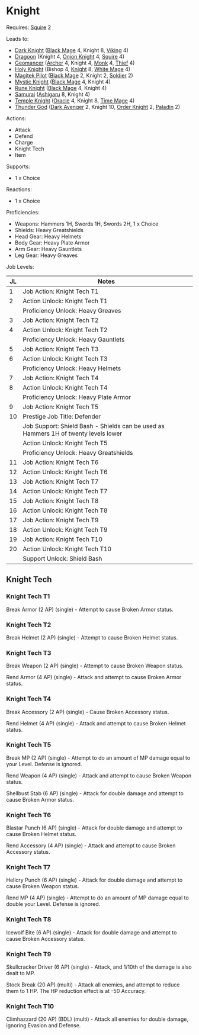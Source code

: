 # Knight

Requires: [Squire](/Jobs/JobDetails/Squire.md) 2

Leads to:

- [Dark Knight](/Jobs/JobDetails/DarkKnight.md) ([Black Mage](/Jobs/JobDetails/BlackMage.md) 4, Knight 8, [Viking](/Jobs/JobDetails/Viking.md) 4)
- [Dragoon](/Jobs/JobDetails/Dragoon.md) (Knight 4, [Onion Knight](/Jobs/JobDetails/OnionKnight.md) 4, [Squire](/Jobs/JobDetails/Squire.md) 4)
- [Geomancer](/Jobs/JobDetails/Geomancer.md) ([Archer](/Jobs/JobDetails/Archer.md) 4, Knight 4, [Monk](/Jobs/JobDetails/Monk.md) 4, [Thief](/Jobs/JobDetails/Thief.md) 4)
- [Holy Knight](/Jobs/JobDetails/HolyKnight.md) (Bishop 4, [Knight](/Jobs/JobDetails/Knight.md) 8, [White Mage](/Jobs/JobDetails/WhiteMage.md) 4)
- [Magitek Pilot](/Jobs/JobDetails/MagitekPilot.md) ([Black Mage](/Jobs/JobDetails/BlackMage.md) 2, Knight 2, [Soldier](/Jobs/JobDetails/Soldier.md) 2)
- [Mystic Knight](/Jobs/JobDetails/MysticKnight.md) ([Black Mage](/Jobs/JobDetails/BlackMage.md) 4, Knight 4)
- [Rune Knight](/Jobs/JobDetails/RuneKnight.md) ([Black Mage](/Jobs/JobDetails/BlackMage.md) 4, Knight 4)
- [Samurai](/Jobs/JobDetails/Samurai.md) ([Ashigaru](/Jobs/JobDetails/Ashiguaru.md) 8, Knight 4)
- [Temple Knight](/Jobs/JobDetails/TempleKnight.md) ([Oracle](/Jobs/JobDetails/Oracle.md) 4, Knight 8, [Time Mage](/Jobs/JobDetails/TimeMage.md) 4)
- [Thunder God](/Jobs/JobDetails/ThunderGod.md) ([Dark Avenger](/Jobs/JobDetails/DarkAvenger.md) 2, Knight 10, [Order Knight](/Jobs/JobDetails/OrderKnight.md) 2, [Paladin](/Jobs/JobDetails/Paladin.md) 2)

Actions:

- Attack
- Defend
- Charge
- Knight Tech
- Item

Supports:

- 1 x Choice

Reactions:

- 1 x Choice

Proficiencies:

- Weapons: Hammers 1H, Swords 1H, Swords 2H, 1 x Choice
- Shields: Heavy Greatshields
- Head Gear: Heavy Helmets
- Body Gear: Heavy Plate Armor
- Arm Gear: Heavy Gauntlets
- Leg Gear: Heavy Greaves

Job Levels:

| JL | Notes |
| --- | --- |
| 1 | Job Action: Knight Tech T1
| 2 | Action Unlock: Knight Tech T1
|   | Proficiency Unlock: Heavy Greaves
| 3 | Job Action: Knight Tech T2
| 4 | Action Unlock: Knight Tech T2
|   | Proficiency Unlock: Heavy Gauntlets
| 5 | Job Action: Knight Tech T3
| 6 | Action Unlock: Knight Tech T3
|   | Proficiency Unlock: Heavy Helmets
| 7 | Job Action: Knight Tech T4
| 8 | Action Unlock: Knight Tech T4
|   | Proficiency Unlock: Heavy Plate Armor
| 9 | Job Action: Knight Tech T5
| 10 | Prestige Job Title: Defender
|    | Job Support: Shield Bash - Shields can be used as Hammers 1H of twenty levels lower
|    | Action Unlock: Knight Tech T5
|    | Proficiency Unlock: Heavy Greatshields
| 11 | Job Action: Knight Tech T6
| 12 | Action Unlock: Knight Tech T6
| 13 | Job Action: Knight Tech T7
| 14 | Action Unlock: Knight Tech T7
| 15 | Job Action: Knight Tech T8
| 16 | Action Unlock: Knight Tech T8
| 17 | Job Action: Knight Tech T9
| 18 | Action Unlock: Knight Tech T9
| 19 | Job Action: Knight Tech T10
| 20 | Action Unlock: Knight Tech T10
|    | Support Unlock: Shield Bash

## Knight Tech

### Knight Tech T1

Break Armor (2 AP) (single) - Attempt to cause Broken Armor status.

### Knight Tech T2

Break Helmet (2 AP) (single) - Attempt to cause Broken Helmet status.

### Knight Tech T3

Break Weapon (2 AP) (single) - Attempt to cause Broken Weapon status.

Rend Armor (4 AP) (single) - Attack and attempt to cause Broken Armor status.

### Knight Tech T4

Break Accessory (2 AP) (single) - Cause Broken Accessory status.

Rend Helmet (4 AP) (single) - Attack and attempt to cause Broken Helmet status.

### Knight Tech T5

Break MP (2 AP) (single) - Attempt to do an amount of MP damage equal to your Level. Defense is ignored.

Rend Weapon (4 AP) (single) - Attack and attempt to cause Broken Weapon status.

Shellbust Stab (6 AP) (single) - Attack for double damage and attempt to cause Broken Armor status.

### Knight Tech T6

Blastar Punch (6 AP) (single) - Attack for double damage and attempt to cause Broken Helmet status.

Rend Accessory (4 AP) (single) - Attack and attempt to cause Broken Accessory status.

### Knight Tech T7

Hellcry Punch (6 AP) (single) - Attack for double damage and attempt to cause Broken Weapon status.

Rend MP (4 AP) (single) - Attempt to do an amount of MP damage equal to double your Level. Defense is ignored.

### Knight Tech T8

Icewolf Bite (6 AP) (single) - Attack for double damage and attempt to cause Broken Accessory status.

### Knight Tech T9

Skullcracker Driver (6 AP) (single) - Attack, and 1/10th of the damage is also dealt to MP.

Stock Break (20 AP) (multi) - Attack all enemies, and attempt to reduce them to 1 HP. The HP reduction effect is at -50 Accuracy.

### Knight Tech T10

Climhazzard (20 AP) (BDL) (multi) - Attack all enemies for double damage, ignoring Evasion and Defense.
